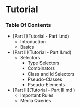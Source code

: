 Tutorial
========

### Table Of Contents
- [Part I](Tutorial - Part I.md)
  - Introduction
  - Basics
- [Part II](Tutorial - Part II.md)
  - Selectors
    - Type Selectors
    - Combinators
    - Class and Id Selectors
    - Pseudo-Classes
    - Pseudo-Elements
- [Part III](Tutorial - Part III.md )
  - Important Rules
  - Media Queries
